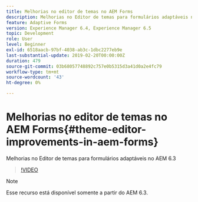 ```yaml
---
title: Melhorias no editor de temas no AEM Forms
description: Melhorias no Editor de temas para formulários adaptáveis no AEM 6.3
feature: Adaptive Forms
version: Experience Manager 6.4, Experience Manager 6.5
topic: Development
role: User
level: Beginner
exl-id: 6518aacb-97bf-4038-ab3c-1dbc2277eb9e
last-substantial-update: 2019-02-20T00:00:00Z
duration: 479
source-git-commit: 03b68057748892c757e0b5315d3a41d0a2e4fc79
workflow-type: tm+mt
source-wordcount: '43'
ht-degree: 0%

---
```


# Melhorias no editor de temas no AEM Forms{#theme-editor-improvements-in-aem-forms}

Melhorias no Editor de temas para formulários adaptáveis no AEM 6.3

>[!VIDEO](https://video.tv.adobe.com/v/34706?quality=12&learn=on&captions=por_br)

>[!NOTE]
>
>Esse recurso está disponível somente a partir do AEM 6.3.
